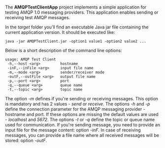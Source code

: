 The **AMQPTestClientApp** project implements a simple application for testing AMQP 1.0 messaging providers. This application enables sending or receiving test AMQP messages.

In the *target* folder you'll find an executable Java jar file containing the current application version. It should be executed like:
```
java -jar AMQPTestClient.jar -option1 value1 -option2 value2 ...
```
Below is a short description of the command line options:
```
usage: AMQP Test Client
 -h,--host <arg>         hostname
 -inF,--inFile <arg>     input file name
 -m,--mode <arg>         sender/receiver mode
 -outF,--outFile <arg>   output file name
 -p,--port <arg>         port
 -q,--queue <arg>        queue name
 -t,--topic <arg>        topic name
```
The option *-m* defines if you're sending or receiving messages. This option is mandatory and has 2 values - *send* or *receive*.
The options *-h* and *-p* define the connection parameter for the AMQP messaging provider - hostname and port. If these options are missing the default values are used - *localhost* and *5672*.
The options *-t* or *-q* define the topic or queue name used for communication. 
If you're sending message, you need to provide an input file for the message content: option *-inF*.
In case of receiving messages, you can provide a file name where all received messages will be stored: option *-outF*.
